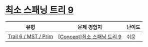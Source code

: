 # [최소 스패닝 트리 9](https://www.codetree.ai/trails/complete/curated-cards/intro-minimum-spanning-tree-9)

|유형|문제 경험치|난이도|
|---|---|---|
|[Trail 6 / MST / Prim](https://www.codetree.ai/trail-info/intermediate-high/)|[[Concept]최소 스패닝 트리 9](https://www.codetree.ai/trails/complete/curated-cards/intro-minimum-spanning-tree-9/)|쉬움|

